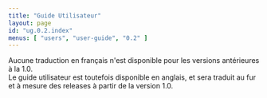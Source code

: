 ```yaml
---
title: "Guide Utilisateur"
layout: page
id: "ug.0.2.index"
menus: [ "users", "user-guide", "0.2" ]
---
```


Aucune traduction en français n'est disponible pour les versions antérieures à la 1.0.  
Le guide utilisateur est toutefois disponible en anglais, et sera traduit au fur et à mesure
des releases à partir de la version 1.0.
